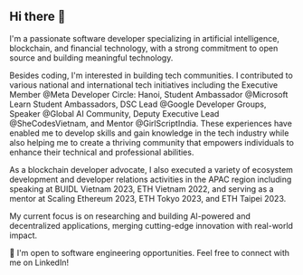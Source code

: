 ## Hi there 👋

I'm a passionate software developer specializing in artificial intelligence, blockchain, and financial technology, with a strong commitment to open source and building meaningful technology.

Besides coding, I'm interested in building tech communities. I contributed to various national and international tech initiatives including the Executive Member @Meta Developer Circle: Hanoi, Student Ambassador @Microsoft Learn Student Ambassadors, DSC Lead @Google Developer Groups, Speaker @Global AI Community, Deputy Executive Lead @SheCodesVietnam, and Mentor @GirlScriptIndia. These experiences have enabled me to develop skills and gain knowledge in the tech industry while also helping me to create a thriving community that empowers individuals to enhance their technical and professional abilities.

As a blockchain developer advocate, I also executed a variety of ecosystem development and developer relations activities in the APAC region including speaking at BUIDL Vietnam 2023, ETH Vietnam 2022, and serving as a mentor at Scaling Ethereum 2023, ETH Tokyo 2023, and ETH Taipei 2023.

My current focus is on researching and building AI-powered and decentralized applications, merging cutting-edge innovation with real-world impact.

💼 I'm open to software engineering opportunities. Feel free to connect with me on LinkedIn!
